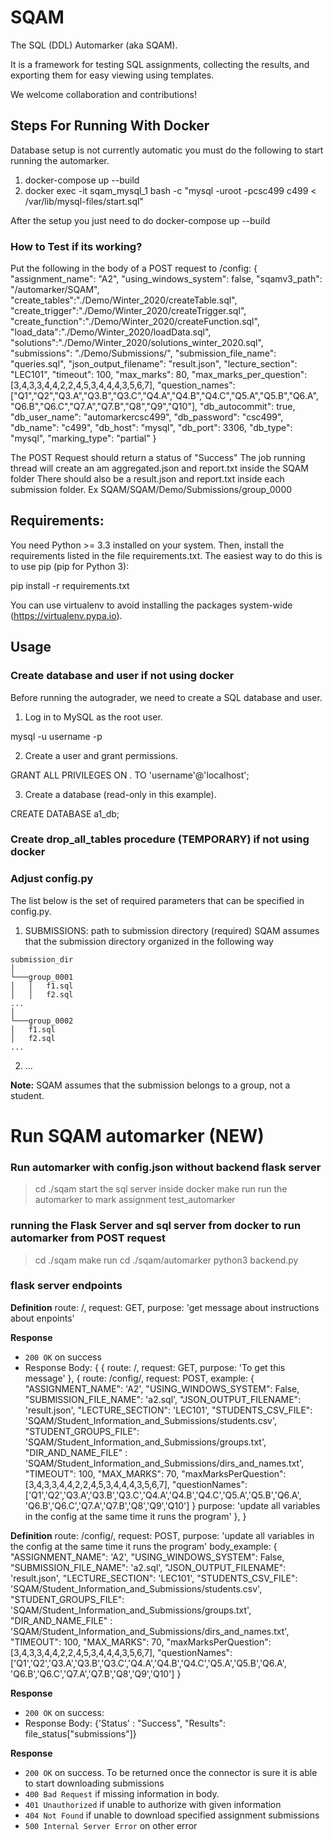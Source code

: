 # SQAM

The SQL (DDL) Automarker (aka SQAM). 

It is a framework for testing SQL assignments,
collecting the results, and exporting them for easy viewing using
templates.

We welcome collaboration and contributions!


## Steps For Running With Docker

Database setup is not currently automatic you must do the following
to start running the automarker.

1. docker-compose up --build
2. docker exec -it sqam_mysql_1 bash -c "mysql -uroot -pcsc499 c499 < /var/lib/mysql-files/start.sql"

After the setup you just need to do docker-compose up --build 

### How to Test if its working?
Put the following in the body of a POST request to /config:
{
    "assignment_name": "A2",
    "using_windows_system": false,
    "sqamv3_path": "/automarker/SQAM",
    "create_tables":"./Demo/Winter_2020/createTable.sql",
    "create_trigger":"./Demo/Winter_2020/createTrigger.sql",
    "create_function":"./Demo/Winter_2020/createFunction.sql",
    "load_data":"./Demo/Winter_2020/loadData.sql",
    "solutions":"./Demo/Winter_2020/solutions_winter_2020.sql",
    "submissions": "./Demo/Submissions/",
    "submission_file_name": "queries.sql",
    "json_output_filename": "result.json",
    "lecture_section": "LEC101",
    "timeout": 100,
    "max_marks": 80,
    "max_marks_per_question": [3,4,3,3,4,4,2,2,4,5,3,4,4,4,3,5,6,7],
    "question_names": ["Q1","Q2","Q3.A","Q3.B","Q3.C","Q4.A","Q4.B","Q4.C","Q5.A","Q5.B","Q6.A", "Q6.B","Q6.C","Q7.A","Q7.B","Q8","Q9","Q10"],
    "db_autocommit": true,
    "db_user_name": "automarkercsc499",
    "db_password": "csc499",
    "db_name": "c499",
    "db_host": "mysql",
    "db_port": 3306,
    "db_type": "mysql",
    "marking_type": "partial"
}

The POST Request should return a status of "Success"
The job running thread will create an am aggregated.json and report.txt inside the SQAM folder
There should also be a result.json and report.txt inside each submission folder. 
Ex SQAM/SQAM/Demo/Submissions/group_0000

## Requirements:

You need Python >= 3.3 installed on your system. Then, install the
requirements listed in the file requirements.txt. The easiest way to
do this is to use pip (pip for Python 3):

pip install -r requirements.txt

You can use virtualenv to avoid installing the packages system-wide
(https://virtualenv.pypa.io).

## Usage

### Create database and user if not using docker
Before running the autograder, we need to create a SQL database and user.

1. Log in to MySQL as the root user.

mysql -u username -p

2. Create a user and grant permissions.

GRANT ALL PRIVILEGES ON *.* TO 'username'@'localhost';

3. Create a database (read-only in this example).

CREATE DATABASE a1_db;

### Create drop_all_tables procedure (TEMPORARY) if not using docker


### Adjust config.py

The list below is the set of required parameters that
can be specified in config.py.

1. SUBMISSIONS: path to submission directory (required)
SQAM assumes that the submission directory organized in the following way

```
submission_dir
│
└───group_0001
│   │   f1.sql
│   │   f2.sql
...
│   
└───group_0002
│   f1.sql
│   f2.sql
...
```

2. ...

__Note:__ SQAM assumes that the submission belongs to a group, not a student.


# Run SQAM automarker (NEW)
### Run automarker with config.json without backend flask server 
> cd ./sqam
start the sql server inside docker
> make run 
run the automarker to mark assignment
> test_automarker 

### running the Flask Server and sql server from docker to run automarker from POST request
> cd ./sqam
> make run 
> cd ./sqam/automarker
> python3 backend.py 

### flask server endpoints

**Definition**
route: /,
request: GET,
purpose: 'get message about instructions about enpoints'

**Response**
- `200 OK` on success 
- Response Body: 
{
{
route: /,
request: GET,
purpose: 'To get this message'
},
{
route: /config/,
request: POST,
example:
{
"ASSIGNMENT_NAME": 'A2',
"USING_WINDOWS_SYSTEM": False,
"SUBMISSION_FILE_NAME": 'a2.sql',
"JSON_OUTPUT_FILENAME": 'result.json',
"LECTURE_SECTION": 'LEC101',
"STUDENTS_CSV_FILE": 'SQAM/Student_Information_and_Submissions/students.csv',
"STUDENT_GROUPS_FILE": 'SQAM/Student_Information_and_Submissions/groups.txt',
"DIR_AND_NAME_FILE" : 'SQAM/Student_Information_and_Submissions/dirs_and_names.txt',
"TIMEOUT": 100,
"MAX_MARKS": 70,
"maxMarksPerQuestion": [3,4,3,3,4,4,2,2,4,5,3,4,4,4,3,5,6,7],
"questionNames": ['Q1','Q2','Q3.A','Q3.B','Q3.C','Q4.A','Q4.B','Q4.C','Q5.A','Q5.B','Q6.A',
'Q6.B','Q6.C','Q7.A','Q7.B','Q8','Q9','Q10']
}
purpose: 'update all variables in the config at the same time it runs the program'
},
}

**Definition**
route: /config/,
request: POST,
purpose: 'update all variables in the config at the same time it runs the program'
body_example: 
{
    "ASSIGNMENT_NAME": 'A2',
    "USING_WINDOWS_SYSTEM": False,
    "SUBMISSION_FILE_NAME": 'a2.sql',
    "JSON_OUTPUT_FILENAME": 'result.json',
    "LECTURE_SECTION": 'LEC101',
    "STUDENTS_CSV_FILE": 'SQAM/Student_Information_and_Submissions/students.csv',
    "STUDENT_GROUPS_FILE": 'SQAM/Student_Information_and_Submissions/groups.txt',
    "DIR_AND_NAME_FILE" : 'SQAM/Student_Information_and_Submissions/dirs_and_names.txt',
    "TIMEOUT": 100,
    "MAX_MARKS": 70,
    "maxMarksPerQuestion": [3,4,3,3,4,4,2,2,4,5,3,4,4,4,3,5,6,7],
    "questionNames": ['Q1','Q2','Q3.A','Q3.B','Q3.C','Q4.A','Q4.B','Q4.C','Q5.A','Q5.B','Q6.A',
        'Q6.B','Q6.C','Q7.A','Q7.B','Q8','Q9','Q10']
}

**Response**
- `200 OK` on success: 
- Response Body: 
{'Status' : "Success", "Results": file_status["submissions"]}

**Response**
- `200 OK` on success. To be returned once the connector is sure it is able to start downloading submissions
- `400 Bad Request` if missing information in body.
- `401 Unauthorized` if unable to authorize with given information
- `404 Not Found` if unable to download specified assignment submissions
- `500 Internal Server Error` on other error